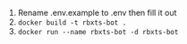 1. Rename .env.example to .env then fill it out
2. `docker build -t rbxts-bot .`
3. `docker run --name rbxts-bot -d rbxts-bot`

